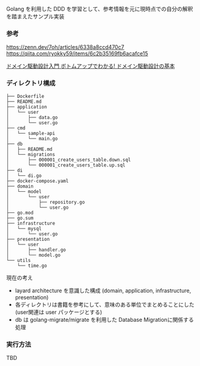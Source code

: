 Golang を利用した DDD を学習として、参考情報を元に現時点での自分の解釈を踏まえたサンプル実装

### 参考

https://zenn.dev/7oh/articles/6338a8ccd470c7
https://qiita.com/ryokky59/items/6c2b35169fb6acafce15


[ドメイン駆動設計入門 ボトムアップでわかる! ドメイン駆動設計の基本](https://www.amazon.co.jp/%E3%83%89%E3%83%A1%E3%82%A4%E3%83%B3%E9%A7%86%E5%8B%95%E8%A8%AD%E8%A8%88%E5%85%A5%E9%96%80-%E3%83%9C%E3%83%88%E3%83%A0%E3%82%A2%E3%83%83%E3%83%97%E3%81%A7%E3%82%8F%E3%81%8B%E3%82%8B%EF%BC%81%E3%83%89%E3%83%A1%E3%82%A4%E3%83%B3%E9%A7%86%E5%8B%95%E8%A8%AD%E8%A8%88%E3%81%AE%E5%9F%BA%E6%9C%AC-%E6%88%90%E7%80%AC-%E5%85%81%E5%AE%A3-ebook/dp/B082WXZVPC)

### ディレクトリ構成

```
├── Dockerfile
├── README.md
├── application
│   └── user
│       ├── data.go
│       └── user.go
├── cmd
│   └── sample-api
│       └── main.go
├── db
│   ├── README.md
│   └── migrations
│       ├── 000001_create_users_table.down.sql
│       └── 000001_create_users_table.up.sql
├── di
│   └── di.go
├── docker-compose.yaml
├── domain
│   └── model
│       └── user
│           ├── repository.go
│           └── user.go
├── go.mod
├── go.sum
├── infrastructure
│   └── mysql
│       └── user.go
├── presentation
│   └── user
│       ├── handler.go
│       └── model.go
└── utils
    └── time.go
```

現在の考え
* layard architecture を意識した構成 (domain, application, infrastructure, presentation)
 * 各ディレクトリは書籍を参考にして、意味のある単位でまとめることにした (user関連は user パッケージとする)
* db は golang-migrate/migrate を利用した Database Migrationに関係する処理

### 実行方法
TBD